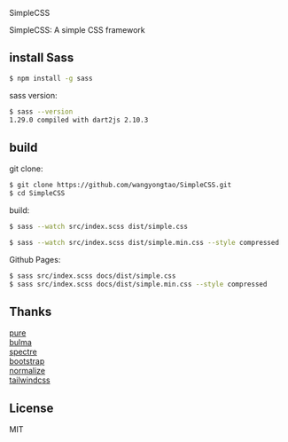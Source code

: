 SimpleCSS

SimpleCSS: A simple CSS framework


## install Sass

```sh
$ npm install -g sass
```

sass version: 

```sh
$ sass --version
1.29.0 compiled with dart2js 2.10.3
```

## build 

git clone:

```sh
$ git clone https://github.com/wangyongtao/SimpleCSS.git
$ cd SimpleCSS
```

build: 

```sh
$ sass --watch src/index.scss dist/simple.css

$ sass --watch src/index.scss dist/simple.min.css --style compressed
```

Github Pages:

```sh
$ sass src/index.scss docs/dist/simple.css
$ sass src/index.scss docs/dist/simple.min.css --style compressed
```


## Thanks

[pure](https://github.com/pure-css/pure)  
[bulma](https://github.com/jgthms/bulma)  
[spectre](https://github.com/picturepan2/spectre)  
[bootstrap](https://github.com/twbs/bootstrap)   
[normalize](https://github.com/necolas/normalize.css)  
[tailwindcss](https://github.com/tailwindlabs/tailwindcss)  

## License

MIT